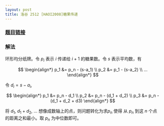 ```yaml
---
layout: post
title: 洛谷 2512 [HAOI2008]糖果传递
---
```


### [题目链接](https://www.luogu.org/problem/show?pid=2512)

### 解法
环形均分纸牌。令 $p_i$ 表示 $i$ 传递给 $i+1$ 的糖果数。令 $s$ 表示平均数，有

$$
\begin{align*}
p_1 &= p_n - (s-a_1) \\
p_2 &= p_1 - (s-a_2) \\
...
\end{align*}
$$

令 $d_i = s - a_i$,

$$
\begin{align*}
p_1 &= p_n - d_1 \\
p_2 &= p_n - (d_1 + d_2) \\
p_3 &= p_n - (d_1 + d_2 + d3)
\end{align*}
$$

将 $d_1$, $d_1+d_2$, ... 想像成数轴上的点，则问题转化为求$p_n$ 使得
从 $p_n$ 到这 $n$ 个点的距离之和最小。取 $p_n$ 为中位数即可。
